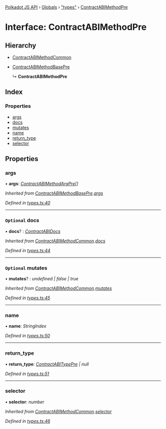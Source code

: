 [Polkadot JS API](../README.md) › [Globals](../globals.md) › ["types"](../modules/_types_.md) › [ContractABIMethodPre](_types_.contractabimethodpre.md)

# Interface: ContractABIMethodPre

## Hierarchy

* [ContractABIMethodCommon](_types_.contractabimethodcommon.md)

* [ContractABIMethodBasePre](_types_.contractabimethodbasepre.md)

  ↳ **ContractABIMethodPre**

## Index

### Properties

* [args](_types_.contractabimethodpre.md#args)
* [docs](_types_.contractabimethodpre.md#optional-docs)
* [mutates](_types_.contractabimethodpre.md#optional-mutates)
* [name](_types_.contractabimethodpre.md#name)
* [return_type](_types_.contractabimethodpre.md#return_type)
* [selector](_types_.contractabimethodpre.md#selector)

## Properties

###  args

• **args**: *[ContractABIMethodArgPre](../modules/_types_.md#contractabimethodargpre)[]*

*Inherited from [ContractABIMethodBasePre](_types_.contractabimethodbasepre.md).[args](_types_.contractabimethodbasepre.md#args)*

*Defined in [types.ts:40](https://github.com/polkadot-js/api/blob/a207348c13/packages/api-contract/src/types.ts#L40)*

___

### `Optional` docs

• **docs**? : *[ContractABIDocs](../modules/_types_.md#contractabidocs)*

*Inherited from [ContractABIMethodCommon](_types_.contractabimethodcommon.md).[docs](_types_.contractabimethodcommon.md#optional-docs)*

*Defined in [types.ts:44](https://github.com/polkadot-js/api/blob/a207348c13/packages/api-contract/src/types.ts#L44)*

___

### `Optional` mutates

• **mutates**? : *undefined | false | true*

*Inherited from [ContractABIMethodCommon](_types_.contractabimethodcommon.md).[mutates](_types_.contractabimethodcommon.md#optional-mutates)*

*Defined in [types.ts:45](https://github.com/polkadot-js/api/blob/a207348c13/packages/api-contract/src/types.ts#L45)*

___

###  name

• **name**: *StringIndex*

*Defined in [types.ts:50](https://github.com/polkadot-js/api/blob/a207348c13/packages/api-contract/src/types.ts#L50)*

___

###  return_type

• **return_type**: *[ContractABITypePre](_types_.contractabitypepre.md) | null*

*Defined in [types.ts:51](https://github.com/polkadot-js/api/blob/a207348c13/packages/api-contract/src/types.ts#L51)*

___

###  selector

• **selector**: *number*

*Inherited from [ContractABIMethodCommon](_types_.contractabimethodcommon.md).[selector](_types_.contractabimethodcommon.md#selector)*

*Defined in [types.ts:46](https://github.com/polkadot-js/api/blob/a207348c13/packages/api-contract/src/types.ts#L46)*
